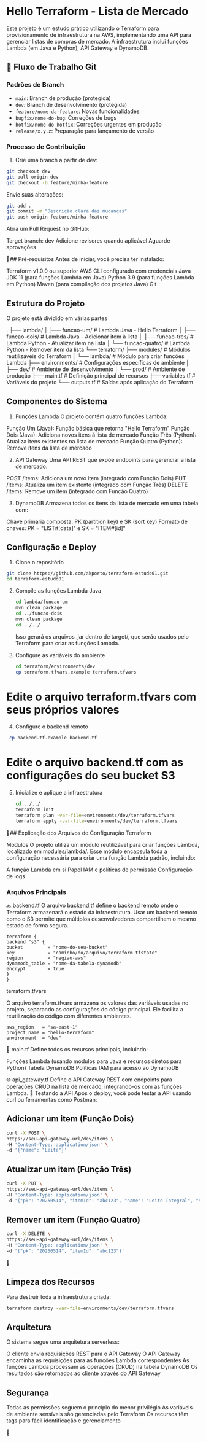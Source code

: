 # Hello Terraform - Lista de Mercado

Este projeto é um estudo prático utilizando o Terraform para provisionamento de infraestrutura na AWS, implementando uma API para gerenciar listas de compras de mercado. A infraestrutura inclui funções Lambda (em Java e Python), API Gateway e DynamoDB.

## 🌿 Fluxo de Trabalho Git

### Padrões de Branch
* `main`: Branch de produção (protegida)
* `dev`: Branch de desenvolvimento (protegida)
* `feature/nome-da-feature`: Novas funcionalidades
* `bugfix/nome-do-bug`: Correções de bugs
* `hotfix/nome-do-hotfix`: Correções urgentes em produção
* `release/x.y.z`: Preparação para lançamento de versão


### Processo de Contribuição
1. Crie uma branch a partir de dev:

```bash
git checkout dev
git pull origin dev
git checkout -b feature/minha-feature
```

Envie suas alterações:

```bash
git add .
git commit -m "Descrição clara das mudanças"
git push origin feature/minha-feature
```

Abra um Pull Request no GitHub:

Target branch: dev
Adicione revisores quando aplicável
Aguarde aprovações



🚀## Pré-requisitos
Antes de iniciar, você precisa ter instalado:

Terraform v1.0.0 ou superior
AWS CLI configurado com credenciais
Java JDK 11 (para funções Lambda em Java)
Python 3.9 (para funções Lambda em Python)
Maven (para compilação dos projetos Java)
Git

## Estrutura do Projeto
O projeto está dividido em várias partes

.
├── lambda/
│   ├── funcao-um/     # Lambda Java - Hello Terraform
│   ├── funcao-dois/   # Lambda Java - Adicionar item à lista
│   ├── funcao-tres/   # Lambda Python - Atualizar item na lista
│   └── funcao-quatro/ # Lambda Python - Remover item da lista
└── terraform/
├── modules/       # Módulos reutilizáveis do Terraform
│   └── lambda/    # Módulo para criar funções Lambda
├── environments/  # Configurações específicas de ambiente
│   ├── dev/       # Ambiente de desenvolvimento
│   └── prod/      # Ambiente de produção
├── main.tf        # Definição principal de recursos
├── variables.tf   # Variáveis do projeto
└── outputs.tf     # Saídas após aplicação do Terraform

## Componentes do Sistema
1. Funções Lambda
   O projeto contém quatro funções Lambda:

Função Um (Java): Função básica que retorna "Hello Terraform"
Função Dois (Java): Adiciona novos itens à lista de mercado
Função Três (Python): Atualiza itens existentes na lista de mercado
Função Quatro (Python): Remove itens da lista de mercado

2. API Gateway
   Uma API REST que expõe endpoints para gerenciar a lista de mercado:

POST /items: Adiciona um novo item (integrado com Função Dois)
PUT /items: Atualiza um item existente (integrado com Função Três)
DELETE /items: Remove um item (integrado com Função Quatro)

3. DynamoDB
   Armazena todos os itens da lista de mercado em uma tabela com:

Chave primária composta: PK (partition key) e SK (sort key)
Formato de chaves: PK = "LIST#[data]" e SK = "ITEM#[id]"

## Configuração e Deploy
1. Clone o repositório

```bash
git clone https://github.com/akporto/terraform-estudo01.git
cd terraform-estudo01
```

2. Compile as funções Lambda Java
   ```bash
   cd lambda/funcao-um
   mvn clean package
   cd ../funcao-dois
   mvn clean package
   cd ../../
   ```
   
   Isso gerará os arquivos .jar dentro de target/, que serão usados pelo Terraform para criar as funções Lambda.

3. Configure as variáveis do ambiente
   ```bash
   cd terraform/environments/dev
   cp terraform.tfvars.example terraform.tfvars
   ```
# Edite o arquivo terraform.tfvars com seus próprios valores

4. Configure o backend remoto 
  ``` bash
   cp backend.tf.example backend.tf
   ```

# Edite o arquivo backend.tf com as configurações do seu bucket S3
5. Inicialize e aplique a infraestrutura
   ```bash
   cd ../../
   terraform init
   terraform plan -var-file=environments/dev/terraform.tfvars
   terraform apply -var-file=environments/dev/terraform.tfvars
   ```

📁## Explicação dos Arquivos de Configuração Terraform

Módulos
O projeto utiliza um módulo reutilizável para criar funções Lambda, localizado em modules/lambda/. Esse módulo encapsula toda a configuração necessária para criar uma função Lambda padrão, incluindo:

A função Lambda em si
Papel IAM e políticas de permissão
Configuração de logs

### Arquivos Principais
🔙 backend.tf
O arquivo backend.tf define o backend remoto onde o Terraform armazenará o estado da infraestrutura. Usar um backend remoto como o S3 permite que múltiplos desenvolvedores compartilhem o mesmo estado de forma segura.

```
terraform {
backend "s3" {
bucket         = "nome-do-seu-bucket"
key            = "caminho/do/arquivo/terraform.tfstate"
region         = "regiao-aws"
dynamodb_table = "nome-da-tabela-dynamodb"
encrypt        = true
}
}
```

terraform.tfvars

O arquivo terraform.tfvars armazena os valores das variáveis usadas no projeto, separando as configurações do código principal. Ele facilita a reutilização do código com diferentes ambientes.

```hcl
aws_region   = "sa-east-1"
project_name = "hello-terraform"
environment  = "dev"
```

📝 main.tf
Define todos os recursos principais, incluindo:

Funções Lambda (usando módulos para Java e recursos diretos para Python)
Tabela DynamoDB
Políticas IAM para acesso ao DynamoDB

🌐 api_gateway.tf
Define o API Gateway REST com endpoints para operações CRUD na lista de mercado, integrando-os com as funções Lambda.
🧪 Testando a API
Após o deploy, você pode testar a API usando curl ou ferramentas como Postman:

## Adicionar um item (Função Dois)
```bash
curl -X POST \
https://seu-api-gateway-url/dev/items \
-H 'Content-Type: application/json' \
-d '{"name": "Leite"}'
```

## Atualizar um item (Função Três)
```bash
curl -X PUT \
https://seu-api-gateway-url/dev/items \
-H 'Content-Type: application/json' \
-d '{"pk": "20250514", "itemId": "abc123", "name": "Leite Integral", "status": "DONE"}'
```

## Remover um item (Função Quatro)
```bash
curl -X DELETE \
https://seu-api-gateway-url/dev/items \
-H 'Content-Type: application/json' \
-d '{"pk": "20250514", "itemId": "abc123"}'
```
🧹 
## Limpeza dos Recursos

Para destruir toda a infraestrutura criada:

```bash
terraform destroy -var-file=environments/dev/terraform.tfvars
```

## Arquitetura

O sistema segue uma arquitetura serverless:

O cliente envia requisições REST para o API Gateway
O API Gateway encaminha as requisições para as funções Lambda correspondentes
As funções Lambda processam as operações (CRUD) na tabela DynamoDB
Os resultados são retornados ao cliente através do API Gateway

## Segurança

Todas as permissões seguem o princípio do menor privilégio
As variáveis de ambiente sensíveis são gerenciadas pelo Terraform
Os recursos têm tags para fácil identificação e gerenciamento

📜